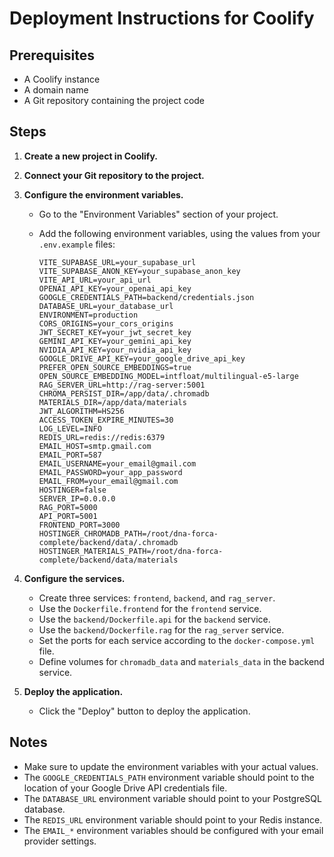 # Deployment Instructions for Coolify

## Prerequisites

*   A Coolify instance
*   A domain name
*   A Git repository containing the project code

## Steps

1.  **Create a new project in Coolify.**
2.  **Connect your Git repository to the project.**
3.  **Configure the environment variables.**

    *   Go to the "Environment Variables" section of your project.
    *   Add the following environment variables, using the values from your `.env.example` files:

        ```
        VITE_SUPABASE_URL=your_supabase_url
        VITE_SUPABASE_ANON_KEY=your_supabase_anon_key
        VITE_API_URL=your_api_url
        OPENAI_API_KEY=your_openai_api_key
        GOOGLE_CREDENTIALS_PATH=backend/credentials.json
        DATABASE_URL=your_database_url
        ENVIRONMENT=production
        CORS_ORIGINS=your_cors_origins
        JWT_SECRET_KEY=your_jwt_secret_key
        GEMINI_API_KEY=your_gemini_api_key
        NVIDIA_API_KEY=your_nvidia_api_key
        GOOGLE_DRIVE_API_KEY=your_google_drive_api_key
        PREFER_OPEN_SOURCE_EMBEDDINGS=true
        OPEN_SOURCE_EMBEDDING_MODEL=intfloat/multilingual-e5-large
        RAG_SERVER_URL=http://rag-server:5001
        CHROMA_PERSIST_DIR=/app/data/.chromadb
        MATERIALS_DIR=/app/data/materials
        JWT_ALGORITHM=HS256
        ACCESS_TOKEN_EXPIRE_MINUTES=30
        LOG_LEVEL=INFO
        REDIS_URL=redis://redis:6379
        EMAIL_HOST=smtp.gmail.com
        EMAIL_PORT=587
        EMAIL_USERNAME=your_email@gmail.com
        EMAIL_PASSWORD=your_app_password
        EMAIL_FROM=your_email@gmail.com
        HOSTINGER=false
        SERVER_IP=0.0.0.0
        RAG_PORT=5000
        API_PORT=5001
        FRONTEND_PORT=3000
        HOSTINGER_CHROMADB_PATH=/root/dna-forca-complete/backend/data/.chromadb
        HOSTINGER_MATERIALS_PATH=/root/dna-forca-complete/backend/data/materials
        ```
4.  **Configure the services.**

    *   Create three services: `frontend`, `backend`, and `rag_server`.
    *   Use the `Dockerfile.frontend` for the `frontend` service.
    *   Use the `backend/Dockerfile.api` for the `backend` service.
    *   Use the `backend/Dockerfile.rag` for the `rag_server` service.
    *   Set the ports for each service according to the `docker-compose.yml` file.
    *   Define volumes for `chromadb_data` and `materials_data` in the backend service.

5.  **Deploy the application.**

    *   Click the "Deploy" button to deploy the application.

## Notes

*   Make sure to update the environment variables with your actual values.
*   The `GOOGLE_CREDENTIALS_PATH` environment variable should point to the location of your Google Drive API credentials file.
*   The `DATABASE_URL` environment variable should point to your PostgreSQL database.
*   The `REDIS_URL` environment variable should point to your Redis instance.
*   The `EMAIL_*` environment variables should be configured with your email provider settings.